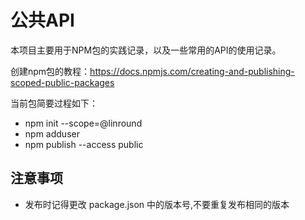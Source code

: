 # 公共API

本项目主要用于NPM包的实践记录，以及一些常用的API的使用记录。

创建npm包的教程：https://docs.npmjs.com/creating-and-publishing-scoped-public-packages

当前包简要过程如下：

- npm init --scope=@linround
- npm adduser
- npm publish --access public


## 注意事项
- 发布时记得更改 package.json 中的版本号,不要重复发布相同的版本
